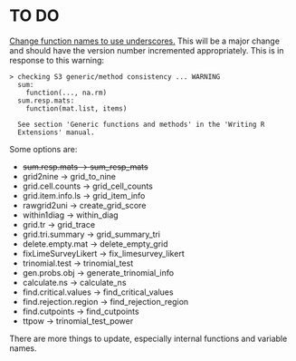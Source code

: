 # TO DO

[Change function names to use underscores.](http://adv-r.had.co.nz/Style.html) This will be a major change and should have the version number incremented appropriately. This is in response to this warning:

```
> checking S3 generic/method consistency ... WARNING
  sum:
    function(..., na.rm)
  sum.resp.mats:
    function(mat.list, items)
  
  See section 'Generic functions and methods' in the 'Writing R
  Extensions' manual.
```

Some options are:

* ~~sum.resp.mats -> sum_resp_mats~~
* grid2nine -> grid_to_nine
* grid.cell.counts -> grid_cell_counts
* grid.item.info.ls -> grid_item_info
* rawgrid2uni -> create_grid_score
* within1diag -> within_diag
* grid.tr -> grid_trace
* grid.tri.summary -> grid_summary_tri
* delete.empty.mat -> delete_empty_grid
* fixLimeSurveyLikert -> fix_limesurvey_likert
* trinomial.test -> trinomial_test
* gen.probs.obj -> generate_trinomial_info
* calculate.ns -> calculate_ns
* find.critical.values -> find_critical_values
* find.rejection.region -> find_rejection_region
* find.cutpoints -> find_cutpoints
* ttpow -> trinomial_test_power

There are more things to update, especially internal functions and variable names. 
